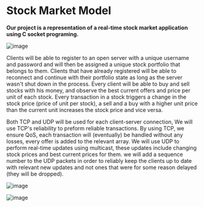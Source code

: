 # Stock Market Model

**Our project is a representation of a real-time stock market application using C socket programing.**

![image](https://user-images.githubusercontent.com/92316457/185906723-c23b110a-45ed-44eb-a421-2791771347d5.png)

Clients will be able to register to an open server with a unique username
and password and will then be assigned a unique stock portfolio that 
belongs to them.
Clients that have already registered will be able to reconnect and continue
with their portfolio state as long as the server wasn't shut down in the 
process.
Every client will be able to buy and sell stocks with his money, and 
observe the best current offers and price per unit of each stock.
Every transaction in a stock triggers a change in the stock price 
(price of unit per stock), a sell and a buy with a higher unit price than the 
current unit increases the stock price and vice versa.

Both TCP and UDP will be used for each client-server connection,
We will use TCP's reliability to preform reliable transactions. 
By using TCP, we ensure QoS, each transaction will (eventually) be 
handled without any losses, every offer is added to the relevant array.
We will use UDP to perform real-time updates using multicast, these 
updates include changing stock prices and best current prices for them.
we will add a sequence number to the UDP packets in order to reliably 
keep the clients up to date with relevant new updates and not ones that 
were for some reason delayed (they will be dropped).

![image](https://user-images.githubusercontent.com/92316457/185906629-acbaedd6-9a38-4ba9-8a71-c43636b47a9d.png)

![image](https://user-images.githubusercontent.com/92316457/185906656-aec89605-f42c-4357-89f2-bbda6daa46c5.png)
